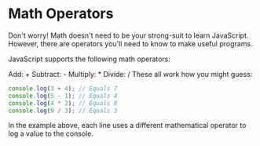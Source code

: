 # Math Operators

Don't worry! Math doesn't need to be your strong-suit to learn JavaScript. However, there are operators you'll need to know to make useful programs.

JavaScript supports the following math operators:

Add: +
Subtract: -
Multiply: *
Divide: /
These all work how you might guess:

```js
console.log(3 + 4); // Equals 7
console.log(5 - 1); // Equals 4
console.log(4 * 2); // Equals 8
console.log(9 / 3); // Equals 3
```
In the example above, each line uses a different mathematical operator to log a value to the console.